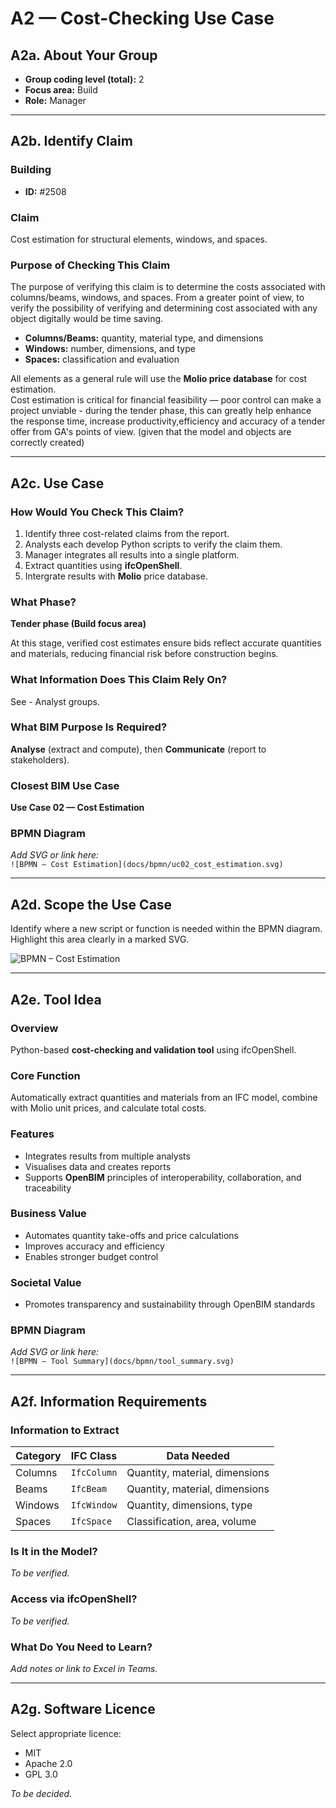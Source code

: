 # A2 — Cost-Checking Use Case

## A2a. About Your Group
- **Group coding level (total):** 2  
- **Focus area:** Build  
- **Role:** Manager  

---

## A2b. Identify Claim

### Building
- **ID:** #2508  

### Claim
Cost estimation for structural elements, windows, and spaces.

### Purpose of Checking This Claim
The purpose of verifying this claim is to determine the costs associated with columns/beams, windows, and spaces. From a greater point of view, to verify the possibility of verifying and determining cost associated with any object digitally would be time saving.  

- **Columns/Beams:** quantity, material type, and dimensions  
- **Windows:** number, dimensions, and type  
- **Spaces:** classification and evaluation  

All elements as a general rule will use the **Molio price database** for cost estimation.  
Cost estimation is critical for financial feasibility — poor control can make a project unviable - during the tender phase, this can greatly help enhance the response time, increase productivity,efficiency and accuracy of a tender offer from GA's points of view. (given that the model and objects are correctly created) 

---

## A2c. Use Case

### How Would You Check This Claim?
1. Identify three cost-related claims from the report.  
2. Analysts each develop Python scripts to verify the claim them.  
3. Manager integrates all results into a single platform.  
4. Extract quantities using **ifcOpenShell**.  
5. Intergrate results with **Molio** price database.

### What Phase?
**Tender phase (Build focus area)**

At this stage, verified cost estimates ensure bids reflect accurate quantities and materials, reducing financial risk before construction begins.

### What Information Does This Claim Rely On?

See - Analyst groups.

### What BIM Purpose Is Required?
**Analyse** (extract and compute), then **Communicate** (report to stakeholders).

### Closest BIM Use Case
**Use Case 02 — Cost Estimation**

### BPMN Diagram
_Add SVG or link here:_  
`![BPMN – Cost Estimation](docs/bpmn/uc02_cost_estimation.svg)`

---

## A2d. Scope the Use Case
Identify where a new script or function is needed within the BPMN diagram.  
Highlight this area clearly in a marked SVG.

![BPMN – Cost Estimation](https://raw.githubusercontent.com/s204095/41934_AdvBIM/A2/diagram(1).svg)

---

## A2e. Tool Idea

### Overview
Python-based **cost-checking and validation tool** using ifcOpenShell.

### Core Function
Automatically extract quantities and materials from an IFC model, combine with Molio unit prices, and calculate total costs.

### Features
- Integrates results from multiple analysts  
- Visualises data and creates reports  
- Supports **OpenBIM** principles of interoperability, collaboration, and traceability

### Business Value
- Automates quantity take-offs and price calculations  
- Improves accuracy and efficiency  
- Enables stronger budget control  

### Societal Value
- Promotes transparency and sustainability through OpenBIM standards  

### BPMN Diagram
_Add SVG or link here:_  
`![BPMN – Tool Summary](docs/bpmn/tool_summary.svg)`

---

## A2f. Information Requirements

### Information to Extract
| Category | IFC Class | Data Needed |
|-----------|------------|--------------|
| Columns | `IfcColumn` | Quantity, material, dimensions |
| Beams | `IfcBeam` | Quantity, material, dimensions |
| Windows | `IfcWindow` | Quantity, dimensions, type |
| Spaces | `IfcSpace` | Classification, area, volume |

### Is It in the Model?
_To be verified._

### Access via ifcOpenShell?
_To be verified._

### What Do You Need to Learn?
_Add notes or link to Excel in Teams._

---

## A2g. Software Licence
Select appropriate licence:
- MIT  
- Apache 2.0  
- GPL 3.0  

_To be decided._
